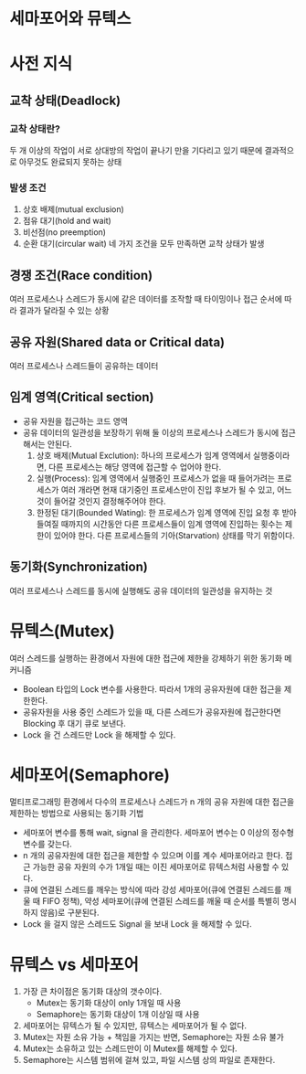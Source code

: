 # 세마포어와 뮤텍스
# 사전 지식
## 교착 상태(Deadlock)
### 교착 상태란?
두 개 이상의 작업이 서로 상대방의 작업이 끝나기 만을 기다리고 있기 때문에 결과적으로 아무것도 완료되지 못하는 상태
### 발생 조건
1. 상호 배제(mutual exclusion)
2. 점유 대기(hold and wait)
3. 비선점(no preemption)
4. 순환 대기(circular wait)
네 가지 조건을 모두 만족하면 교착 상태가 발생
## 경쟁 조건(Race condition)
여러 프로세스나 스레드가 동시에 같은 데이터를 조작할 때 타이밍이나 접근 순서에 따라 결과가 달라질 수 있는 상황
## 공유 자원(Shared data or Critical data)
여러 프로세스나 스레드들이 공유하는 데이터
## 임계 영역(Critical section)
- 공유 자원을 접근하는 코드 영역
- 공유 데이터의 일관성을 보장하기 위해 둘 이상의 프로세스나 스레드가 동시에 접근해서는 안된다.
    1. 상호 배제(Mutual Exclution): 하나의 프로세스가 임계 영역에서 실행중이라면, 다른 프로세스는 해당 영역에 접근할 수 업어야 한다.
    2. 실행(Process): 임계 영역에서 실행중인 프로세스가 없을 때 들어가려는 프로세스가 여러 개라면 현재 대기중인 프로세스만이 진입 후보가 될 수 있고, 어느 것이 들어갈 것인지 결정해주어야 한다.
    3. 한정된 대기(Bounded Wating): 한 프로세스가 임계 영역에 진입 요청 후 받아들여질 때까지의 시간동안 다른 프로세스들이 임계 영역에 진입하는 횟수는 제한이 있어야 한다. 다른 프로세스들의 기아(Starvation) 상태를 막기 위함이다.
## 동기화(Synchronization)
여러 프로세스나 스레드를 동시에 실행해도 공유 데이터의 일관성을 유지하는 것

# 뮤텍스(Mutex)
여러 스레드를 실행하는 환경에서 자원에 대한 접근에 제한을 강제하기 위한 동기화 메커니즘
- Boolean 타입의 Lock 변수를 사용한다. 따라서 1개의 공유자원에 대한 접근을 제한한다.
- 공유자원을 사용 중인 스레드가 있을 때, 다른 스레드가 공유자원에 접근한다면 Blocking 후 대기 큐로 보낸다.
- Lock 을 건 스레드만 Lock 을 해제할 수 있다.

# 세마포어(Semaphore)
멀티프로그래밍 환경에서 다수의 프로세스나 스레드가 n 개의 공유 자원에 대한 접근을 제한하는 방법으로 사용되는 동기화 기법
- 세마포어 변수를 통해 wait, signal 을 관리한다. 세마포어 변수는 0 이상의 정수형 변수를 갖는다.
- n 개의 공유자원에 대한 접근을 제한할 수 있으며 이를 계수 세마포어라고 한다.
접근 가능한 공유 자원의 수가 1개일 때는 이진 세마포어로 뮤텍스처럼 사용할 수 있다.
- 큐에 연결된 스레드를 깨우는 방식에 따라 강성 세마포어(큐에 연결된 스레드를 깨울 때 FIFO 정책), 약성 세마포어(큐에 연결된 스레드를 깨울 때 순서를 특별히 명시하지 않음)로 구분된다.
- Lock 을 걸지 않은 스레드도 Signal 을 보내 Lock 을 해제할 수 있다.

# 뮤텍스 vs 세마포어
1. 가장 큰 차이점은 동기화 대상의 갯수이다.
    - Mutex는 동기화 대상이 only 1개일 때 사용
    - Semaphore는 동기화 대상이 1개 이상일 때 사용
2. 세마포어는 뮤텍스가 될 수 있지만, 뮤텍스는 세마포어가 될 수 없다.
3. Mutex는 자원 소유 가능 + 책임을 가지는 반면, Semaphore는 자원 소유 불가
4. Mutex는 소유하고 있는 스레드만이 이 Mutex를  해제할 수 있다.
5. Semaphore는 시스템 범위에 걸쳐 있고, 파일 시스템 상의 파일로 존재한다.